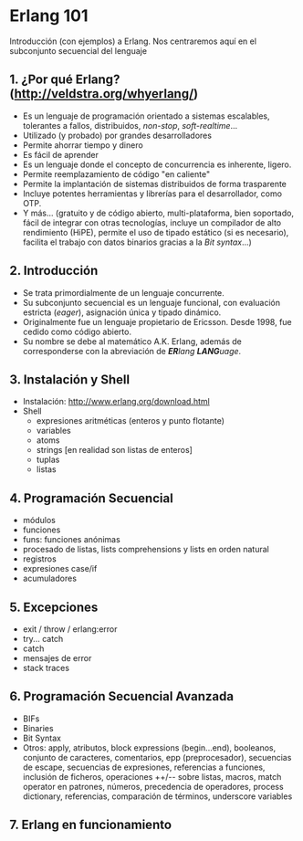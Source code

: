 # Erlang 101
Introducción (con ejemplos) a Erlang. Nos centraremos aquí en el subconjunto secuencial del lenguaje

## 1. ¿Por qué Erlang? (http://veldstra.org/whyerlang/)
* Es un lenguaje de programación orientado a sistemas escalables, tolerantes a fallos, distribuidos, *non-stop*, *soft-realtime*...
* Utilizado (y probado) por grandes desarrolladores
* Permite ahorrar tiempo y dinero
* Es fácil de aprender
* Es un lenguaje donde el concepto de concurrencia es inherente, ligero.
* Permite reemplazamiento de código "en caliente"
* Permite la implantación de sistemas distribuidos de forma trasparente
* Incluye potentes herramientas y librerías para el desarrollador, como OTP.
* Y más... (gratuito y de código abierto, multi-plataforma, bien soportado, fácil de integrar con otras tecnologías, incluye un compilador de alto rendimiento (HiPE), permite el uso de tipado estático (si es necesario), facilita el trabajo con datos binarios gracias a la *Bit syntax*...)

## 2. Introducción
- Se trata primordialmente de un lenguaje concurrente.
- Su subconjunto secuencial es un lenguaje funcional, con evaluación estricta (*eager*), asignación única y tipado dinámico.
- Originalmente fue un lenguaje propietario de Ericsson. Desde 1998, fue cedido como código abierto.
- Su nombre se debe al matemático A.K. Erlang, además de corresponderse con la abreviación de _**ER**lang **LANG**uage_.

## 3. Instalación y Shell
* Instalación: http://www.erlang.org/download.html
* Shell
    * expresiones aritméticas (enteros y punto flotante)
    * variables
    * atoms
    * strings [en realidad son listas de enteros]
    * tuplas
    * listas

## 4. Programación Secuencial
* módulos
* funciones
* funs: funciones anónimas
* procesado de listas, lists comprehensions y lists en orden natural
* registros
* expresiones case/if
* acumuladores

## 5. Excepciones
* exit / throw / erlang:error
* try... catch
* catch
* mensajes de error
* stack traces

## 6. Programación Secuencial Avanzada
* BIFs
* Binaries
* Bit Syntax
* Otros: apply, atributos, block expressions (begin...end), booleanos, conjunto de caracteres, comentarios, epp (preprocesador), secuencias de escape, secuencias de expresiones, referencias a funciones, inclusión de ficheros, operaciones ++/-- sobre listas, macros, match operator en patrones, números, precedencia de operadores, process dictionary, referencias, comparación de términos, underscore variables

## 7. Erlang en funcionamiento
